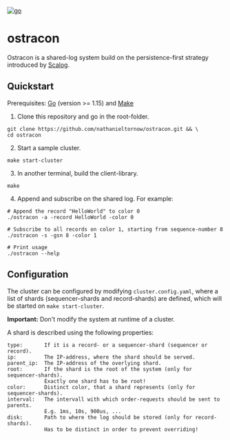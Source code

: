 [![go](https://github.com/nathanieltornow/ostracon/actions/workflows/go.yml/badge.svg)](https://github.com/nathanieltornow/ostracon/actions/workflows/go.yml)

# ostracon

Ostracon is a shared-log system build on the persistence-first strategy introduced 
by [Scalog](https://www.usenix.org/conference/nsdi20/presentation/ding).

## Quickstart

Prerequisites: [Go](https://golang.org/) (version >= 1.15) and 
[Make](https://www.gnu.org/software/make/)

1. Clone this repository and go in the root-folder.
```shell
git clone https://github.com/nathanieltornow/ostracon.git && \
cd ostracon
```

2. Start a sample cluster.
```shell
make start-cluster
```

3. In another terminal, build the client-library.
```shell
make
```

4. Append and subscribe on the shared log. For example:
```shell
# Append the record "HelloWorld" to color 0
./ostracon -a -record HelloWorld -color 0 

# Subscribe to all records on color 1, starting from sequence-number 8
./ostracon -s -gsn 8 -color 1

# Print usage
./ostracon --help
```

## Configuration

The cluster can be configured by modifying `cluster.config.yaml`, where a list of 
shards (sequencer-shards and record-shards) are defined, which will be started on
`make start-cluster`.

**Important:** Don't modify the system at runtime of a cluster.

A shard is described using the following properties:

```text
type:       If it is a record- or a sequencer-shard (sequencer or record).
ip:         The IP-address, where the shard should be served.
parent_ip:  The IP-address of the overlying shard.
root:       If the shard is the root of the system (only for sequencer-shards).
            Exactly one shard has to be root!
color:      Distinct color, that a shard represents (only for sequencer-shards).
interval:   The intervall with which order-requests should be sent to parents.
            E.g. 1ms, 10s, 900us, ...
disk:       Path to where the log should be stored (only for record-shards).
            Has to be distinct in order to prevent overriding!
```
